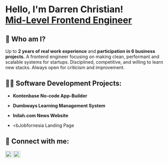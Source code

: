<h1>Hello, I'm Darren Christian! <br/><a href="https://www.linkedin.com/in/darren-christian-t/">Mid-Level Frontend Engineer</a>

<h2>🤔 Who am I?</h2>

Up to <b>2 years of real work experience</b> and <b>participation in 6 business projects.</b> A frontend engineer focusing on making clean, performant and scalable systems for startups. Disciplined, competitive, and willing to learn new stacks. Always open for criticism and improvement. 


<h2>👨‍💻 Software Development Projects:</h2>

- <b>Kontenbase No-code App-Builder</b>
  
- <b>Dumbways Learning Management System</b>

- <b>Inilah.com News Website</b>
    
- <bJobfornesia Landing Page</b>



<h2> 🤳 Connect with me:</h2>

[<img align="left" alt="Darren Christian | LinkedIn" width="22px" src="https://cdn.jsdelivr.net/npm/simple-icons@v3/icons/linkedin.svg" />][linkedin]
[<img align="left" alt="Darren Christian | Instagram" width="22px" src="https://cdn.jsdelivr.net/npm/simple-icons@v3/icons/instagram.svg" />][instagram]

[instagram]: https://www.instagram.com/darren_technologies/
[linkedin]: https://www.linkedin.com/in/darren-christian-t/
